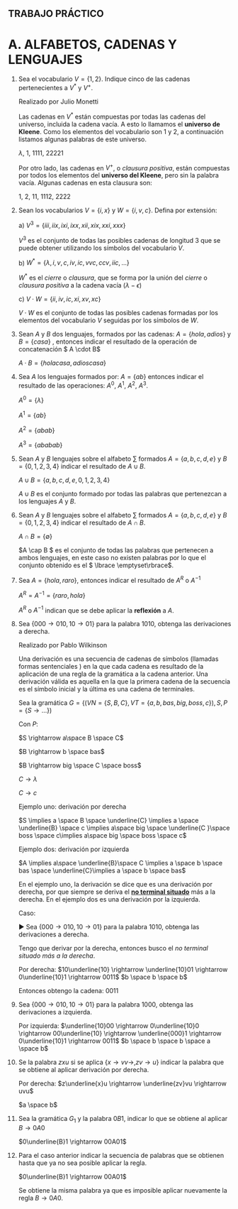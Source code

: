 ## TRABAJO PRÁCTICO

# A. ALFABETOS, CADENAS Y LENGUAJES

1. Sea el vocabulario $V = \lbrace 1, 2 \rbrace$. Indique cinco de las cadenas pertenecientes a $V^*$ y $V^+$​​.

   Realizado por Julio Monetti

   Las cadenas en $V^*$ están compuestas por todas las cadenas del universo, incluida la cadena vacía. A esto lo llamamos el **universo de Kleene**. Como los elementos del vocabulario son $1$ y $2$, a continuación listamos algunas palabras de este universo.

   $\lambda$, $1$, $1111$, $22221$

   Por otro lado, las cadenas en $V^+$, o *clausura positiva*, están compuestas por todos los elementos del **universo del Kleene**, pero sin la palabra vacía. Algunas cadenas en esta clausura son:

   $1$, $2$, $11$, $1112$, $2222$

2. Sean los vocabularios $V = \lbrace i, x\rbrace$ y $W = \lbrace i, v, c \rbrace$. Defina por extensión:

   a) $V^3 = \lbrace iii, iix, ixi, ixx, xii, xix, xxi, xxx \rbrace$​

   $V^3$ es el conjunto de todas las posibles cadenas de longitud 3 que se puede obtener utilizando los símbolos del vocabulario $V$.

   b) $W^* = \lbrace \lambda, i, v, c, iv, ic, vvc, ccv, iic, ...\rbrace$

   $W^*$ es el *cierre* o *clausura*, que se forma por la unión del *cierre* o *clausura positiva* a la cadena vacía $(\lambda-\epsilon)$

   c) $V \cdot W = \lbrace ii, iv, ic, xi, xv, xc \rbrace$

   $V \cdot W$ es el conjunto de todas las posibles cadenas formadas por los elementos del vocabulario $V$ seguidas por los símbolos de $W$.

3. Sean $A$ y $B$ dos lenguajes, formados por las cadenas: $A = \lbrace hola, adios \rbrace$ y $B = \lbrace casa \rbrace$ , entonces indicar el resultado de la operación de concatenación $ A \cdot B$​ 

   $A \cdot B = \lbrace holacasa, adioscasa \rbrace$

4. Sea $A$ los lenguajes formados por:  $A = \lbrace ab \rbrace$ entonces indicar el resultado de las operaciones: $A^0$, $A^1$, $A^2$, $A^3$. 

   $A^0 = \lbrace \lambda\rbrace$

   $A^1 = \lbrace ab\rbrace$

   $A^2 = \lbrace abab\rbrace$

   $A^3 = \lbrace ababab\rbrace$

5. Sean $A$ y  $B$ lenguajes sobre el alfabeto $\sum$ formados  $A = \lbrace a, b, c, d, e \rbrace$ y $B=\lbrace 0,1,2,3,4 \rbrace$ indicar el resultado de $A \cup B$.

   $A \cup B = \lbrace a, b, c, d, e, 0, 1, 2, 3, 4\rbrace$​

   $A \cup B$ es el conjunto formado por todas las palabras que pertenezcan a los lenguajes $A$ y $B$.

6. Sean $A$ y  $B$ lenguajes sobre el alfabeto $\sum$ formados  $A = \lbrace a, b, c, d, e \rbrace$ y $B=\lbrace 0,1,2,3,4 \rbrace$ indicar el resultado de $A \cap B$.

   $A \cap B = \lbrace \emptyset\rbrace$​

   $A \cap B $ es el conjunto de todas las palabras que pertenecen a ambos lenguajes, en este caso no existen palabras por lo que el conjunto obtenido es el $ \lbrace \emptyset\rbrace$.​

7. Sea $A = \lbrace hola, raro\rbrace$, entonces indicar el resultado de  $A^R$ o $A^{-1}$ 

   $A^R =  A^{-1}= \lbrace raro, hola\rbrace$​​

   $A^R$ o  $A^{-1}$ indican que se debe aplicar la **reflexión** a $A$.

 8. Sea $\lbrace 000 \rightarrow 010, 10 \rightarrow 01\rbrace$ para la palabra $1010$​, obtenga las derivaciones a derecha.

    Realizado por Pablo Wilkinson

    Una derivación es una secuencia de cadenas de símbolos (llamadas formas sentenciales ) en la que cada cadena es resultado de la aplicación de una regla de la gramática a la cadena anterior. Una derivación válida es aquella en la que la primera cadena de la secuencia es el símbolo inicial y la última es una cadena de terminales.

    Sea la gramática $G = \lbrace ( VN= \lbrace S, B, C\rbrace, VT = \lbrace a, b, bas, big, boss, c\rbrace), S, P = \lbrace S \rightarrow ...\rbrace)$

    Con $P$:

    $S \rightarrow a\space B \space C$

    $B \rightarrow b \space bas$

    $B \rightarrow big \space C \space boss$

    $C \rightarrow \lambda$

    $C \rightarrow c$

    Ejemplo uno: derivación por derecha

    $S \implies a \space B \space \underline{C} \implies a \space \underline{B} \space c \implies a\space big \space \underline{C }\space boss \space c\implies a\space big \space boss \space c$ 

    Ejemplo dos: derivación por izquierda

    $A \implies a\space \underline{B}\space C \implies a \space b \space bas \space \underline{C}\implies a \space b \space bas$

    En el ejemplo uno, la derivación se dice que es una derivación por derecha, por que siempre se deriva el **<u>no terminal situado</u>** más a la derecha. En el ejemplo dos es una derivación por la izquierda.

    Caso:

    ► Sea $\lbrace 000 \rightarrow 010, 10 \rightarrow 01\rbrace$ para la palabra $1010$, obtenga las derivaciones a derecha.

    Tengo que derivar por la derecha, entonces busco el *no terminal situado más a la derecha*.

    Por derecha: $10\underline{10} \rightarrow \underline{10}01 \rightarrow 0\underline{10}1 \rightarrow 0011$
            $b \space b \space b$

    Entonces obtengo la cadena: $0011$

 9. Sea $\lbrace 000 \rightarrow 010, 10 \rightarrow 01\rbrace$ para la palabra $1000$, obtenga las derivaciones a izquierda.

    Por izquierda: $\underline{10}00 \rightarrow 0\underline{10}0 \rightarrow 00\underline{10} \rightarrow \underline{000}1 \rightarrow 0\underline{10}1 \rightarrow 0011$
            $b \space b \space b \space a \space b$  

10. Se la palabra $zxu$ si se aplica $\lbrace x \rightarrow vv \rightarrow, zv \rightarrow u\rbrace$ indicar la palabra que se obtiene al aplicar derivación por derecha.

    Por derecha: $z\underline{x}u \rightarrow \underline{zv}vu \rightarrow uvu$

    $a \space b$

11. Sea la gramática $G_1$ y la palabra $0B1$, indicar lo que se obtiene al aplicar $B \rightarrow 0A0$

    $0\underline{B}1 \rightarrow 00A01$

12. Para el caso anterior indicar la secuencia de palabras que se obtienen hasta que ya no sea posible aplicar la regla.

    $0\underline{B}1 \rightarrow 00A01$​
    
    Se obtiene la misma palabra ya que es imposible aplicar nuevamente la regla $B \rightarrow 0A0$.
